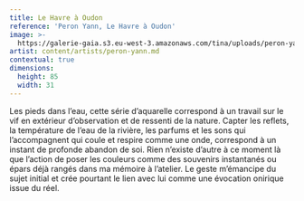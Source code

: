 ```yaml
---
title: Le Havre à Oudon
reference: 'Peron Yann, Le Havre à Oudon'
image: >-
  https://galerie-gaia.s3.eu-west-3.amazonaws.com/tina/uploads/peron-yann/IMG_4547.jpg
artist: content/artists/peron-yann.md
contextual: true
dimensions:
  height: 85
  width: 31
---
```


Les pieds dans l’eau, cette série d’aquarelle correspond à un travail sur le vif en extérieur d’observation et de ressenti de la nature. Capter les reflets, la température de l’eau de la rivière, les parfums et les sons qui l’accompagnent qui coule et respire comme une onde, correspond à un instant de profonde abandon de soi. Rien n’existe d’autre à ce moment là que l’action de poser les couleurs comme des souvenirs instantanés ou épars déjà rangés dans ma mémoire à l’atelier. Le geste m’émancipe du sujet initial et crée pourtant le lien avec lui comme une évocation onirique issue du réel.
